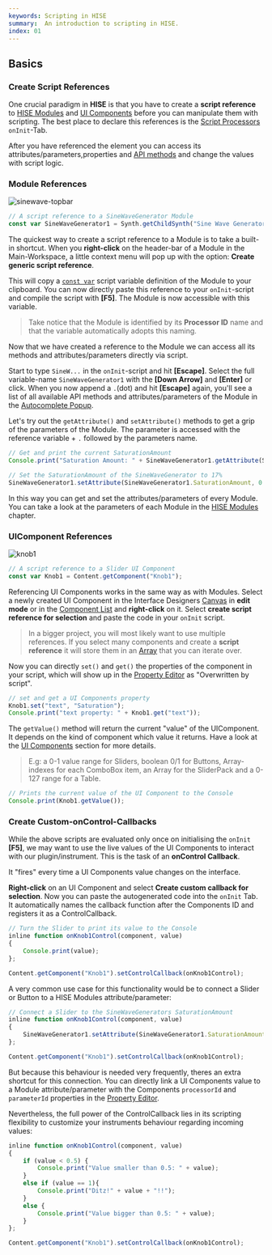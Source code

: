 ```yaml
---
keywords: Scripting in HISE
summary:  An introduction to scripting in HISE.
index: 01
---
```


## Basics


### Create Script References

One crucial paradigm in **HISE** is that you have to create a **script reference** to [HISE Modules](/hise-modules) and [UI Components](/ui-components) before you can manipulate them with scripting. The best place to declare this references is the [Script Processors](/hise-modules/midi-processors/list/scriptprocessor) `onInit`-Tab.

After you have referenced the element you can access its attributes/parameters,properties and [API methods](/scripting/scripting-api) and change the values with script logic.  

### Module References

![sinewave-topbar](images/custom/sinewave-topbar.png)

```javascript
// A script reference to a SineWaveGenerator Module 
const var SineWaveGenerator1 = Synth.getChildSynth("Sine Wave Generator1");
```

The quickest way to create a script reference to a Module is to take a built-in shortcut. When you **right-click** on the header-bar of a Module in the Main-Workspace, a little context menu will pop up with the option: **Create generic script reference**. 
  
This will copy a [`const var`](/scripting/scripting-in-hise/additions-in-hise#const-variables) script variable definition of the Module to your clipboard. You can now directly paste this reference to your `onInit`-script and compile the script with **[F5]**. The Module is now accessible with this variable.

> Take notice that the Module is identified by its **Processor ID** name and that the variable automatically adopts this naming. 

Now that we have created a reference to the Module we can access all its methods and attributes/parameters directly via script. 

Start to type `SineW...` in the `onInit`-script and hit **[Escape]**. Select the full variable-name `SineWaveGenerator1` with the **[Down Arrow]** and **[Enter]** or click. When you now append a `.`(dot) and hit **[Escape]** again, you'll see a list of all available API methods and attributes/parameters of the Module in the [Autocomplete Popup](/working-with-hise/hise-interface/code-editor#autocomplete-popup-[esc]).

Let's try out the `getAttribute()` and `setAttribute()` methods to get a grip of the parameters of the Module. The parameter is accessed with the reference variable + `.` followed by the parameters name. 

```javascript
// Get and print the current SaturationAmount
Console.print("Saturation Amount: " + SineWaveGenerator1.getAttribute(SineWaveGenerator1.SaturationAmount));

// Set the SaturationAmount of the SineWaveGenerator to 17%
SineWaveGenerator1.setAttribute(SineWaveGenerator1.SaturationAmount, 0.17);
```

In this way you can get and set the attributes/parameters of every Module. You can take a look at the parameters of each Module in the [HISE Modules](/hise-modules) chapter. 

### UIComponent References

![knob1](images/custom/knob1.png)

```javascript
// A script reference to a Slider UI Component
const var Knob1 = Content.getComponent("Knob1");
```

Referencing UI Components works in the same way as with Modules. Select a newly created UI Component in the Interface Designers [Canvas](/working-with-hise/hise-interface/interface-designer#canvas) in **edit mode** or in the [Component List](/working-with-hise/hise-interface/interface-designer#component-list) and **right-click** on it. Select **create script reference for selection** and paste the code in your `onInit` script.  

> In a bigger project, you will most likely want to use multiple references. If you select many components and create a **script reference** it will store them in an [Array](/scripting/scripting-api/array) that you can iterate over.

Now you can directly `set()` and `get()` the properties of the component in your script, which will show up in the [Property Editor](/working-with-hise/hise-interface/interface-designer#property-editor) as "Overwritten by script". 

```javascript
// set and get a UI Components property
Knob1.set("text", "Saturation");
Console.print("text property: " + Knob1.get("text"));
```

The `getValue()` method will return the current "value" of the UIComponent. It depends on the kind of component which value it returns. Have a look at the [UI Components](/ui-components) section for more details.

> E.g: a 0-1 value range for Sliders, boolean 0/1 for Buttons, Array-indexes for each ComboBox item, an Array for the SliderPack and a 0-127 range for a Table.

```javascript
// Prints the current value of the UI Component to the Console
Console.print(Knob1.getValue());
```

### Create Custom-onControl-Callbacks

While the above scripts are evaluated only once on initialising the `onInit` **[F5]**, we may want to use the live values of the UI Components to interact with our plugin/instrument. This is the task of an **onControl Callback**.

It "fires" every time a UI Components value changes on the interface.

**Right-click** on an UI Component and select **Create custom callback for selection**. Now you can paste the autogenerated code into the `onInit` Tab. It automatically names the callback function after the Components ID and registers it as a ControlCallback.  

```javascript
// Turn the Slider to print its value to the Console
inline function onKnob1Control(component, value)
{
	Console.print(value);
};

Content.getComponent("Knob1").setControlCallback(onKnob1Control);
```

A very common use case for this functionality would be to connect a Slider or Button to a HISE Modules attribute/parameter: 

```javascript
// Connect a Slider to the SineWaveGenerators SaturationAmount
inline function onKnob1Control(component, value)
{
    SineWaveGenerator1.setAttribute(SineWaveGenerator1.SaturationAmount, value);
};

Content.getComponent("Knob1").setControlCallback(onKnob1Control);
```
But because this behaviour is needed very frequently, theres an extra shortcut for this connection. You can directly link a UI Components value to a Module attribute/parameter with the Components `processorId` and `parameterId` properties in the [Property Editor](/working-with-hise/hise-interface/interface-designer#property-editor). 


Nevertheless, the full power of the ControlCallback lies in its scripting flexibility to customize your instruments behaviour regarding incoming values:

```javascript
inline function onKnob1Control(component, value)
{
    if (value < 0.5) {
        Console.print("Value smaller than 0.5: " + value);
    }
    else if (value == 1){
        Console.print("Ditz!" + value + "!!");
    }
    else {
        Console.print("Value bigger than 0.5: " + value);
    }
};

Content.getComponent("Knob1").setControlCallback(onKnob1Control);
```